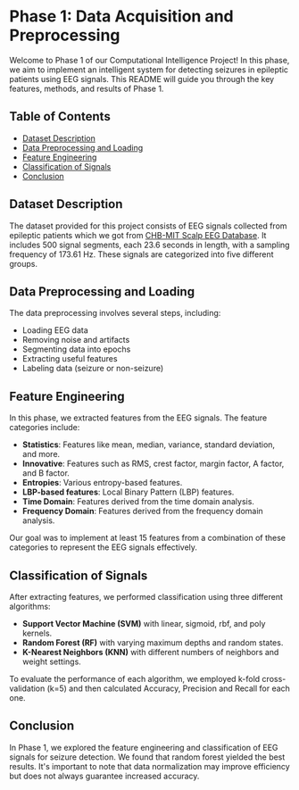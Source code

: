 # Phase 1: Data Acquisition and Preprocessing

Welcome to Phase 1 of our Computational Intelligence Project! In this phase, we aim to implement an intelligent system for detecting seizures in epileptic patients using EEG signals. This README will guide you through the key features, methods, and results of Phase 1.

## Table of Contents

- [Dataset Description](#dataset-Description)
- [Data Preprocessing and Loading](#data-Preprocessing-and-Loading)
- [Feature Engineering](#feature-Engineering)
- [Classification of Signals](#classification-of-Signals)
- [Conclusion](#Conclusion)


## Dataset Description

The dataset provided for this project consists of EEG signals collected from epileptic patients which we got from [CHB-MIT Scalp EEG Database](https://physionet.org/content/chbmit/1.0.0/). It includes 500 signal segments, each 23.6 seconds in length, with a sampling frequency of 173.61 Hz. These signals are categorized into five different groups.


## Data Preprocessing and Loading

The data preprocessing involves several steps, including:

- Loading EEG data
- Removing noise and artifacts
- Segmenting data into epochs
- Extracting useful features
- Labeling data (seizure or non-seizure)


## Feature Engineering

In this phase, we extracted features from the EEG signals. The feature categories include:

- **Statistics**: Features like mean, median, variance, standard deviation, and more.
- **Innovative**: Features such as RMS, crest factor, margin factor, A factor, and B factor.
- **Entropies**: Various entropy-based features.
- **LBP-based features**: Local Binary Pattern (LBP) features.
- **Time Domain**: Features derived from the time domain analysis.
- **Frequency Domain**: Features derived from the frequency domain analysis.

Our goal was to implement at least 15 features from a combination of these categories to represent the EEG signals effectively.


## Classification of Signals

After extracting features, we performed classification using three different algorithms:

- **Support Vector Machine (SVM)** with linear, sigmoid, rbf, and poly kernels.
- **Random Forest (RF)** with varying maximum depths and random states.
- **K-Nearest Neighbors (KNN)** with different numbers of neighbors and weight settings.

To evaluate the performance of each algorithm, we employed k-fold cross-validation (k=5) and then calculated Accuracy, Precision and Recall for each one.

## Conclusion
In Phase 1, we explored the feature engineering and classification of EEG signals for seizure detection. We found that random forest yielded the best results. It's important to note that data normalization may improve efficiency but does not always guarantee increased accuracy.